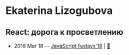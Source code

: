# Ekaterina Lizogubova

## React: дорога к просветлению
- 2018 Mar 18 -- [JavaScript fwdays&#39;18](https://youtu.be/STz1tr65ykE)  | [:notebook:](https://www.slideshare.net/fwdays/react-91307920)  
